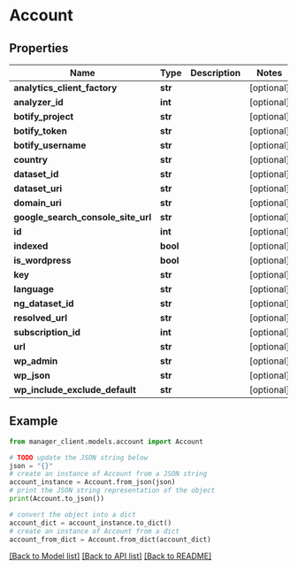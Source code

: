 # Account


## Properties

Name | Type | Description | Notes
------------ | ------------- | ------------- | -------------
**analytics_client_factory** | **str** |  | [optional] 
**analyzer_id** | **int** |  | [optional] 
**botify_project** | **str** |  | [optional] 
**botify_token** | **str** |  | [optional] 
**botify_username** | **str** |  | [optional] 
**country** | **str** |  | [optional] 
**dataset_id** | **str** |  | [optional] 
**dataset_uri** | **str** |  | [optional] 
**domain_uri** | **str** |  | [optional] 
**google_search_console_site_url** | **str** |  | [optional] 
**id** | **int** |  | [optional] 
**indexed** | **bool** |  | [optional] 
**is_wordpress** | **bool** |  | [optional] 
**key** | **str** |  | [optional] 
**language** | **str** |  | [optional] 
**ng_dataset_id** | **str** |  | [optional] 
**resolved_url** | **str** |  | [optional] 
**subscription_id** | **int** |  | [optional] 
**url** | **str** |  | [optional] 
**wp_admin** | **str** |  | [optional] 
**wp_json** | **str** |  | [optional] 
**wp_include_exclude_default** | **str** |  | [optional] 

## Example

```python
from manager_client.models.account import Account

# TODO update the JSON string below
json = "{}"
# create an instance of Account from a JSON string
account_instance = Account.from_json(json)
# print the JSON string representation of the object
print(Account.to_json())

# convert the object into a dict
account_dict = account_instance.to_dict()
# create an instance of Account from a dict
account_from_dict = Account.from_dict(account_dict)
```
[[Back to Model list]](../README.md#documentation-for-models) [[Back to API list]](../README.md#documentation-for-api-endpoints) [[Back to README]](../README.md)


